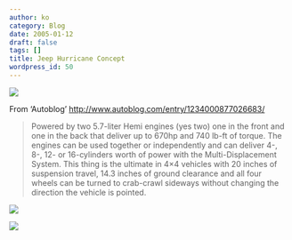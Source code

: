 ```yaml
---
author: ko
category: Blog
date: 2005-01-12
draft: false
tags: []
title: Jeep Hurricane Concept
wordpress_id: 50
---
```


![](/blog/images/2005/jeep_hurricane2.jpg)

From ‘Autoblog’ <http://www.autoblog.com/entry/1234000877026683/>

> Powered by two 5.7-liter Hemi engines (yes two) one in the front and one in the back that deliver up to 670hp and 740 lb-ft of torque. The engines can be used together or independently and can deliver 4-, 8-, 12- or 16-cylinders worth of power with the Multi-Displacement System. This thing is the ultimate in 4×4 vehicles with 20 inches of suspension travel, 14.3 inches of ground clearance and all four wheels can be turned to crab-crawl sideways without changing the direction the vehicle is pointed.

![](/blog/images/2005/jeep_hurricane3.jpg)

![](/blog/images/2005/jeep_hurricane4.jpg)